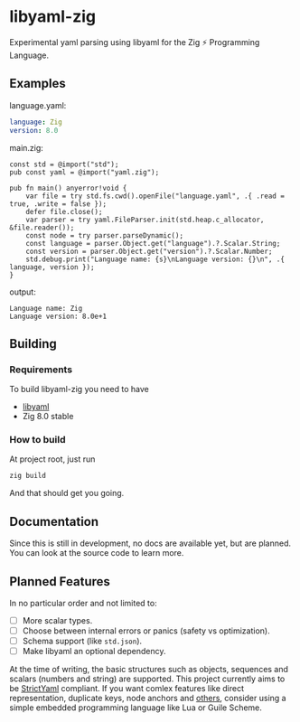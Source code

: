 # libyaml-zig
Experimental yaml parsing using libyaml for the Zig :zap: Programming Language.
## Examples
language.yaml:
```yaml
language: Zig
version: 8.0
```
main.zig:
```zig    
const std = @import("std");
pub const yaml = @import("yaml.zig");

pub fn main() anyerror!void {
    var file = try std.fs.cwd().openFile("language.yaml", .{ .read = true, .write = false });
    defer file.close();
    var parser = try yaml.FileParser.init(std.heap.c_allocator, &file.reader());
    const node = try parser.parseDynamic();
    const language = parser.Object.get("language").?.Scalar.String;
    const version = parser.Object.get("version").?.Scalar.Number;
    std.debug.print("Language name: {s}\nLanguage version: {}\n", .{ language, version });
}
```
output:
```
Language name: Zig
Language version: 8.0e+1
```

## Building
### Requirements
To build libyaml-zig you need to have
 - [libyaml](https://github.com/yaml/libyaml)  
 - Zig 8.0 stable

### How to build
At project root, just run
```bash
zig build
```
And that should get you going.

## Documentation
Since this is still in development, no docs are available yet, but are planned. You can look at the source code to learn more.

## Planned Features
In no particular order and not limited to:
 - [ ] More scalar types.
 - [ ] Choose between internal errors or panics (safety vs optimization).
 - [ ] Schema support (like `std.json`).
 - [ ] Make libyaml an optional dependency.

At the time of writing, the basic structures such as objects, sequences and scalars (numbers and string) are supported. This project currently aims to be [StrictYaml](https://github.com/crdoconnor/strictyaml) compliant. If you want comlex features like direct representation, duplicate keys, node anchors and [others](https://hitchdev.com/strictyaml/features-removed/), consider using a simple embedded programming language like Lua or Guile Scheme.
